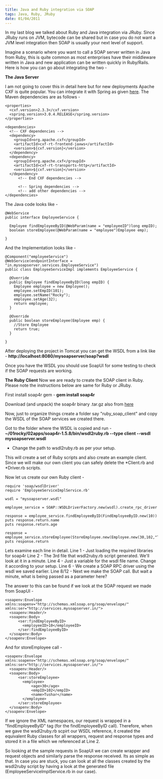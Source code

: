 ```yaml
---
title: Java and Ruby integration via SOAP
tags: Java, Ruby, JRuby
date: 01/04/2011
---
```


In my last blog we talked about Ruby and Java integration via JRuby. Since JRuby runs on JVM, bytecode can be shared but in case you do not want a JVM level integration then SOAP is usually your next level of support.

Imagine a scenario where you want to call a SOAP server written in Java from Ruby, this is quite common as most enterprises have their middleware written in Java and new application can be written quickly in Ruby/Rails. Here is how you can go about integrating the two -

**The Java Server**

I am not going to cover this in detail here but for new deployments Apache CXF is quite popular. You can integrate it with Spring as given <a href="https://cwiki.apache.org/CXF20DOC/writing-a-service-with-spring.html">here</a>. The Maven dependencies are as follows -

    <properties>
      <cxf.version>2.3.3</cxf.version>
      <spring.version>3.0.4.RELEASE</spring.version>
    </properties>

    <dependencies>
      <!-- CXF dependencies -->
      <dependency>
        <groupId>org.apache.cxf</groupId>
        <artifactId>cxf-rt-frontend-jaxws</artifactId>
        <version>${cxf.version}</version>
      </dependency>
      <dependency>
        <groupId>org.apache.cxf</groupId>
        <artifactId>cxf-rt-transports-http</artifactId>
        <version>${cxf.version}</version>
      </dependency>
          <!-- End CXF dependencies -->

          <!-- Spring dependencies -->
          <!-- add other dependencies -->
    </dependencies>

The Java code looks like -

    @WebService
    public interface EmployeeService {

      Employee findEmployeeByID(@WebParam(name = "employeeID")long empID);
      boolean storeEmployee(@WebParam(name = "employee")Employee emp);

    }

And the Implementation looks like -

    @Component("employeeService")
    @WebService(endpointInterface = "in.mysoapserver.services.EmployeeService")
    public class EmployeeServiceImpl implements EmployeeService {

      @Override
      public Employee findEmployeeByID(long empID) {
        Employee employee = new Employee();
        employee.setEmpID(101);
        employee.setName("Rocky");
        employee.setAge(32);
        return employee;
      }

      @Override
      public boolean storeEmployee(Employee emp) {
        //Store Employee
        return true;
      }

    }

After deploying the project in Tomcat you can get the WSDL from a link like - **http://localhost:8080/mysoapserver/soap?wsdl**

Once you have the WSDL you should use SoapUI for some testing to check if the SOAP requests are working.

**The Ruby Client**
Now we are ready to create the SOAP client in Ruby. Please note the instructions below are same for Ruby or JRuby.

First install soap4r gem -
**gem install soap4r**

Download (and unpack) the soap4r binary .tar.gz also from <a href="http://dev.ctor.org/soap4r">here</a>

Now, just to organize things create a folder say "ruby_soap_client" and copy the WSDL of the SOAP services we created there.

Got to the folder where the WSDL is copied and run -
**~/01rocky/02apps/soap4r-1.5.8/bin/wsdl2ruby.rb --type client --wsdl mysoapserver.wsdl**

- Change the path to wsdl2ruby.rb as per your setup.

This will create a set of Ruby scripts and also create an example client. Since we will make our own client you can safely delete the *Client.rb and *Driver.rb scripts.

Now let us create our own Ruby client -

    require 'soap/wsdlDriver'
    require 'EmployeeServiceImplService.rb'

    wsdl = "mysoapserver.wsdl"

    employee_service = SOAP::WSDLDriverFactory.new(wsdl).create_rpc_driver

    response = employee_service.findEmployeeByID(FindEmployeeByID.new(10))
    puts response.return.name
    puts response.return.age

    response = employee_service.storeEmployee(StoreEmployee.new(Employee.new(30,102,"Tushar")))
    puts response.return

Lets examine each line in detail.
Line 1 - Just loading the required libraries for soap4r
Line 2 - The 3rd file that wsdl2ruby.rb script generated. We'll look at it in a minute.
Line 4 - Just a variable for the wsdl file name. Change it according to your setup.
Line 6 - We create a SOAP RPC driver using the wsdl we saved earlier.
Line 8/12 - Next we make the SOAP call. But wait a minute, what is being passed as a parameter here?

The answer to this can be found if we look at the SOAP request we made from SoapUI -

    <soapenv:Envelope xmlns:soapenv="http://schemas.xmlsoap.org/soap/envelope/" xmlns:ser="http://services.mysoapserver.in/">
      <soapenv:Header/>
      <soapenv:Body>
          <ser:findEmployeeByID>
            <employeeID>10</employeeID>
          </ser:findEmployeeByID>
      </soapenv:Body>
    </soapenv:Envelope>

And for storeEmployee call -

    <soapenv:Envelope xmlns:soapenv="http://schemas.xmlsoap.org/soap/envelope/" xmlns:ser="http://services.mysoapserver.in/">
      <soapenv:Header/>
      <soapenv:Body>
          <ser:storeEmployee>
            <employee>
                <age>30</age>
                <empID>102</empID>
                <name>Tushar</name>
            </employee>
          </ser:storeEmployee>
      </soapenv:Body>
    </soapenv:Envelope>

If we ignore the XML namespaces, our request is wrapped in a "findEmployeeByID" tag (for the findEmployeeByID call). Therefore, when we gave the wsdl2ruby.rb scpirt our WSDL reference, it created the equivalent Ruby classes for all wrappers, request and response types and stored it in a file which we referenced at Line 2.

So looking at the sample requests in SoapUI we can create wrapper and request objects and similarly parse the response received. Its as simple as that. In case you are stuck, you can look at all the classes created by the wsdl2ruby script by having a look at the generated file (EmployeeServiceImplService.rb in our case).
